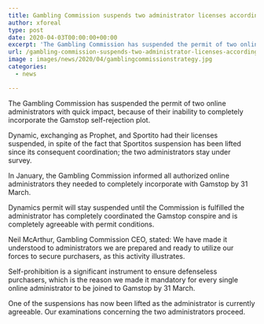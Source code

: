 ```yaml
---
title: Gambling Commission suspends two administrator licenses accordingly reestablishing one
author: xforeal 
type: post
date: 2020-04-03T00:00:00+00:00
excerpt: 'The Gambling Commission has suspended the permit of two online administrators with prompt impact, because of their inability to completely incorporate the Gamstop self-avoidance scheme '
url: /gambling-commission-suspends-two-administrator-licenses-accordingly-reestablishing-one/
image : images/news/2020/04/gamblingcommissionstrategy.jpg
categories:
  - news

---
```

The Gambling Commission has suspended the permit of two online administrators with quick impact, because of their inability to completely incorporate the Gamstop self-rejection plot. 

Dynamic, exchanging as Prophet, and Sportito had their licenses suspended, in spite of the fact that Sportitos suspension has been lifted since its consequent coordination; the two administrators stay under survey. 

In January, the Gambling Commission informed all authorized online administrators they needed to completely incorporate with Gamstop by 31 March. 

Dynamics permit will stay suspended until the Commission is fulfilled the administrator has completely coordinated the Gamstop conspire and is completely agreeable with permit conditions. 

Neil McArthur, Gambling Commission CEO, stated: We have made it understood to administrators we are prepared and ready to utilize our forces to secure purchasers, as this activity illustrates. 

Self-prohibition is a significant instrument to ensure defenseless purchasers, which is the reason we made it mandatory for every single online administrator to be joined to Gamstop by 31 March. 

One of the suspensions has now been lifted as the administrator is currently agreeable. Our examinations concerning the two administrators proceed.
